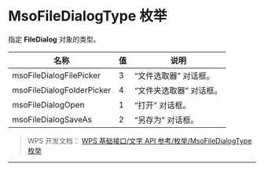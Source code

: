 # MsoFileDialogType 枚举

指定 **FileDialog** 对象的类型。

| 名称                      | 值  | 说明                    |
|---------------------------|-----|-------------------------|
| msoFileDialogFilePicker   | 3   | “文件选取器” 对话框。   |
| msoFileDialogFolderPicker | 4   | “文件夹选取器” 对话框。 |
| msoFileDialogOpen         | 1   | “打开” 对话框。         |
| msoFileDialogSaveAs       | 2   | “另存为” 对话框。       |

> WPS 开发文档： [WPS 基础接口/文字 API 参考/枚举/MsoFileDialogType 枚举](https://qn.cache.wpscdn.cn/encs/doc/office_v19/topics/WPS%20%E5%9F%BA%E7%A1%80%E6%8E%A5%E5%8F%A3/%E6%96%87%E5%AD%97%20API%20%E5%8F%82%E8%80%83/%E6%9E%9A%E4%B8%BE/MsoFileDialogType%20%E6%9E%9A%E4%B8%BE.html)

------------------------------------------------------------------------
